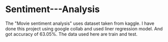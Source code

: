 # Sentiment---Analysis
The "Movie sentiment analysis" uses dataset taken from kaggle. 
I have done this project using google collab and used liner regression model. And got accuracy of 63.05%.
The data used here are train and test.
